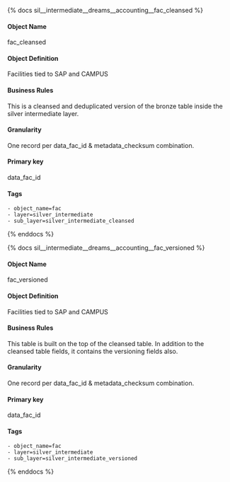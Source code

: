 {% docs sil__intermediate__dreams__accounting__fac_cleansed %}

#### Object Name
fac_cleansed

#### Object Definition
Facilities tied to SAP and CAMPUS

#### Business Rules
This is a cleansed and deduplicated version of the bronze table inside the silver intermediate layer.

#### Granularity
One record per data_fac_id & metadata_checksum combination.

#### Primary key
data_fac_id

#### Tags
    - object_name=fac
    - layer=silver_intermediate
    - sub_layer=silver_intermediate_cleansed

{% enddocs %}

{% docs sil__intermediate__dreams__accounting__fac_versioned %}

#### Object Name
fac_versioned

#### Object Definition
Facilities tied to SAP and CAMPUS

#### Business Rules
This table is built on the top of the cleansed table. In addition to the cleansed table fields, it contains the versioning fields also.

#### Granularity
One record per data_fac_id & metadata_checksum combination.

#### Primary key
data_fac_id

#### Tags
    - object_name=fac
    - layer=silver_intermediate
    - sub_layer=silver_intermediate_versioned

{% enddocs %}